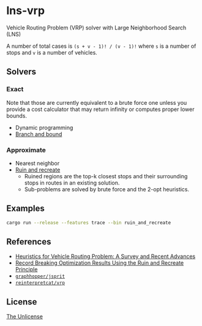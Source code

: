 # lns-vrp

Vehicle Routing Problem (VRP) solver with Large Neighborhood Search (LNS)

A number of total cases is `(s + v - 1)! / (v - 1)!` where `s` is a number of stops and `v` is a number of vehicles.

## Solvers

### Exact

Note that those are currently equivalent to a brute force one unless you provide a cost calculator that may return infinity or computes proper lower bounds.

- Dynamic programming
- [Branch and bound](https://en.wikipedia.org/wiki/Branch_and_bound)

### Approximate

- Nearest neighbor
- [Ruin and recreate][ruin-and-recreate]
  - Ruined regions are the top-k closest stops and their surrounding stops in routes in an existing solution.
  - Sub-problems are solved by brute force and the 2-opt heuristics.

## Examples

```sh
cargo run --release --features trace --bin ruin_and_recreate
```

## References

- [Heuristics for Vehicle Routing Problem: A Survey and Recent Advances](https://arxiv.org/abs/2303.04147)
- [Record Breaking Optimization Results Using the Ruin and Recreate Principle][ruin-and-recreate]
- [`graphhopper/jsprit`](https://github.com/graphhopper/jsprit)
- [`reinterpretcat/vrp`](https://github.com/reinterpretcat/vrp)

## License

[The Unlicense](UNLICENSE)

[ruin-and-recreate]: https://www.semanticscholar.org/paper/Record-Breaking-Optimization-Results-Using-the-Ruin-Schrimpf-Schneider/4f80e70e51e368858c3df0787f05c3aa2b9650b4
